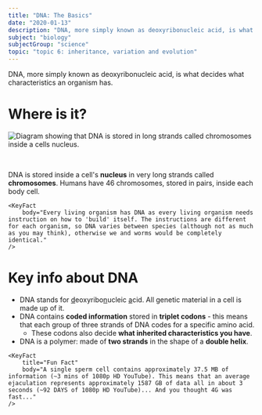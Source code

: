 ```yaml
---
title: "DNA: The Basics"
date: "2020-01-13"
description: "DNA, more simply known as deoxyribonucleic acid, is what decides what characteristics an organism has."
subject: "biology"
subjectGroup: "science"
topic: "topic 6: inheritance, variation and evolution"
---
```


DNA, more simply known as deoxyribonucleic acid, is what decides what characteristics an organism has.

# Where is it?

![Diagram showing that DNA is stored in long strands called chromosomes inside a cells nucleus.](articles/biology/topic-6/dna-location-in-cells.jpg)

<br/>

DNA is stored inside a cell's **nucleus** in very long strands called **chromosomes**. Humans have 46 chromosomes, stored in pairs, inside each body cell.

```react
<KeyFact
    body="Every living organism has DNA as every living organism needs instruction on how to 'build' itself. The instructions are different for each organism, so DNA varies between species (although not as much as you may think), otherwise we and worms would be completely identical."
/>
```

# Key info about DNA

- DNA stands for <u>d</u>eoxyribo<u>n</u>ucleic <u>a</u>cid. All genetic material in a cell is made up of it.
- DNA contains **coded information** stored in **triplet codons** - this means that each group of three strands of DNA codes for a specific amino acid.
  - These codons also decide **what inherited characteristics you have**.
- DNA is a polymer: made of **two strands** in the shape of a **double helix**.

```react
<KeyFact
    title="Fun Fact"
    body="A single sperm cell contains approximately 37.5 MB of information (~3 mins of 1080p HD YouTube). This means that an average ejaculation represents approximately 1587 GB of data all in about 3 seconds (~92 DAYS of 1080p HD YouTube)... And you thought 4G was fast..."
/>
```